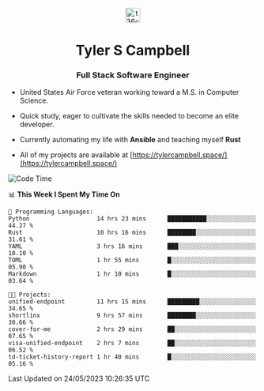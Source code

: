 <p align="center">
<a href="https://www.linkedin.com/in/t36campbell" target="blank"><img align="center" src="https://ik.imagekit.io/t36campbell/Portfolio/linkedin.png.original_m8bbGgPh6.png" alt="t36campbell" height="30" width="30" /></a>
</p>
<h1 align="center">Tyler S Campbell</h1>
<h3 align="center">Full Stack Software Engineer</h3>

* United States Air Force veteran working toward a M.S. in Computer Science.

* Quick study, eager to cultivate the skills needed to become an elite developer.

* Currently automating my life with **Ansible** and teaching myself **Rust**

* All of my projects are available at [https://tylercampbell.space/](https://tylercampbell.space/)

<!--START_SECTION:waka-->
![Code Time](http://img.shields.io/badge/Code%20Time-2%2C522%20hrs%2039%20mins-blue)

📊 **This Week I Spent My Time On** 

```text
💬 Programming Languages: 
Python                   14 hrs 23 mins      ███████████░░░░░░░░░░░░░░   44.27 % 
Rust                     10 hrs 16 mins      ████████░░░░░░░░░░░░░░░░░   31.61 % 
YAML                     3 hrs 16 mins       ███░░░░░░░░░░░░░░░░░░░░░░   10.10 % 
TOML                     1 hr 55 mins        █░░░░░░░░░░░░░░░░░░░░░░░░   05.90 % 
Markdown                 1 hr 10 mins        █░░░░░░░░░░░░░░░░░░░░░░░░   03.64 % 

🐱‍💻 Projects: 
unified-endpoint         11 hrs 15 mins      █████████░░░░░░░░░░░░░░░░   34.65 % 
shortlinx                9 hrs 57 mins       ████████░░░░░░░░░░░░░░░░░   30.66 % 
cover-for-me             2 hrs 29 mins       ██░░░░░░░░░░░░░░░░░░░░░░░   07.65 % 
visa-unified-endpoint    2 hrs 7 mins        ██░░░░░░░░░░░░░░░░░░░░░░░   06.52 % 
td-ticket-history-report 1 hr 40 mins        █░░░░░░░░░░░░░░░░░░░░░░░░   05.16 % 
```


 Last Updated on 24/05/2023 10:26:35 UTC
<!--END_SECTION:waka-->
